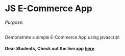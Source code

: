 # JS E-Commerce App

###### Purpose:
   Demonstrate a simple E-Commerce App using javascript

#### Dear Students, Check out the live app [here](http://203.193.173.125/buildriseshine/javascript/ecommerce/).